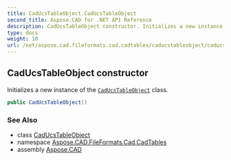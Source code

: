 ```yaml
---
title: CadUcsTableObject.CadUcsTableObject
second_title: Aspose.CAD for .NET API Reference
description: CadUcsTableObject constructor. Initializes a new instance of the CadUcsTableObject class
type: docs
weight: 10
url: /net/aspose.cad.fileformats.cad.cadtables/caducstableobject/caducstableobject/
---
```

## CadUcsTableObject constructor

Initializes a new instance of the [`CadUcsTableObject`](../) class.

```csharp
public CadUcsTableObject()
```

### See Also

* class [CadUcsTableObject](../)
* namespace [Aspose.CAD.FileFormats.Cad.CadTables](../../caducstableobject/)
* assembly [Aspose.CAD](../../../)


